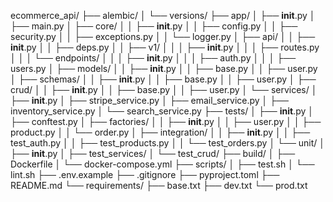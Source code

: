 ecommerce_api/
├── alembic/
│   └── versions/
├── app/
│   ├── __init__.py
│   ├── main.py
│   ├── core/
│   │   ├── __init__.py
│   │   ├── config.py
│   │   ├── security.py
│   │   ├── exceptions.py
│   │   └── logger.py
│   ├── api/
│   │   ├── __init__.py
│   │   ├── deps.py
│   │   ├── v1/
│   │   │   ├── __init__.py
│   │   │   ├── routes.py
│   │   │   └── endpoints/
│   │   │       ├── __init__.py
│   │   │       ├── auth.py
│   │   │       ├── users.py
│   ├── models/
│   │   ├── __init__.py
│   │   ├── base.py
│   │   ├── user.py
│   ├── schemas/
│   │   ├── __init__.py
│   │   ├── base.py
│   │   ├── user.py
│   ├── crud/
│   │   ├── __init__.py
│   │   ├── base.py
│   │   ├── user.py
│   └── services/
│       ├── __init__.py
│       ├── stripe_service.py
│       ├── email_service.py
│       ├── inventory_service.py
│       └── search_service.py
├── tests/
│   ├── __init__.py
│   ├── conftest.py
│   ├── factories/
│   │   ├── __init__.py
│   │   ├── user.py
│   │   ├── product.py
│   │   └── order.py
│   ├── integration/
│   │   ├── __init__.py
│   │   ├── test_auth.py
│   │   ├── test_products.py
│   │   └── test_orders.py
│   └── unit/
│       ├── __init__.py
│       ├── test_services/
│       └── test_crud/
├── build/
│   ├── Dockerfile
│   └── docker-compose.yml
├── scripts/
│   ├── test.sh
│   └── lint.sh
├── .env.example
├── .gitignore
├── pyproject.toml
├── README.md
└── requirements/
    ├── base.txt
    ├── dev.txt
    └── prod.txt